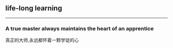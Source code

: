 ## life-long learning

<hr>

### A true master always maintains the heart of an apprentice
真正的大师,永远都怀着一颗学徒的心


